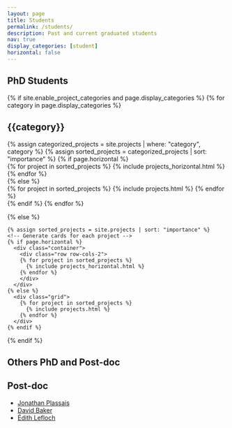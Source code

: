 ```yaml
---
layout: page
title: Students
permalink: /students/
description: Past and current graduated students
nav: true
display_categories: [student]
horizontal: false
---
```


## PhD Students

<div class="projects">
  {% if site.enable_project_categories and page.display_categories %}
  <!-- Display categorized projects -->
    {% for category in page.display_categories %}
      <h2 class="category">{{category}}</h2>
      {% assign categorized_projects = site.projects | where: "category", category %}
      {% assign sorted_projects = categorized_projects | sort: "importance" %}
      <!-- Generate cards for each project -->
      {% if page.horizontal %}
        <div class="container">
          <div class="row row-cols-2">
          {% for project in sorted_projects %}
            {% include projects_horizontal.html %}
          {% endfor %}
          </div>
        </div>
      {% else %}
        <div class="grid">
          {% for project in sorted_projects %}
            {% include projects.html %}
          {% endfor %}
        </div>
      {% endif %}
    {% endfor %}

  {% else %}
  <!-- Display projects without categories -->
    {% assign sorted_projects = site.projects | sort: "importance" %}
    <!-- Generate cards for each project -->
    {% if page.horizontal %}
      <div class="container">
        <div class="row row-cols-2">
        {% for project in sorted_projects %}
          {% include projects_horizontal.html %}
        {% endfor %}
        </div>
      </div>
    {% else %}
      <div class="grid">
        {% for project in sorted_projects %}
          {% include projects.html %}
        {% endfor %}
      </div>
    {% endif %}

  {% endif %}

</div>


## Others PhD and Post-doc

## Post-doc

- [Jonathan Plassais](https://scholar.google.fr/citations?user=krVTrC8AAAAJ&hl=fr)
- [David Baker](https://www6.inra.fr/mia-paris/content/download/4166/39960/version/1/file/CV_complet_Baker.pdf)
- [Édith Lefloch](https://www.linkedin.com/in/edith-le-floch-0b55403a/?originalSubdomain=fr)

